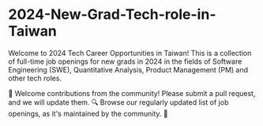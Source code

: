 # 2024-New-Grad-Tech-role-in-Taiwan

Welcome to 2024 Tech Career Opportunities in Taiwan!
This is a collection of full-time job openings for new grads in 2024 in the fields of Software Engineering (SWE), Quantitative Analysis, Product Management (PM) and other tech roles.

🙏 Welcome contributions from the community! Please submit a pull request, and we will update them.
🔍 Browse our regularly updated list of job openings, as it's maintained by the community. 🚀
